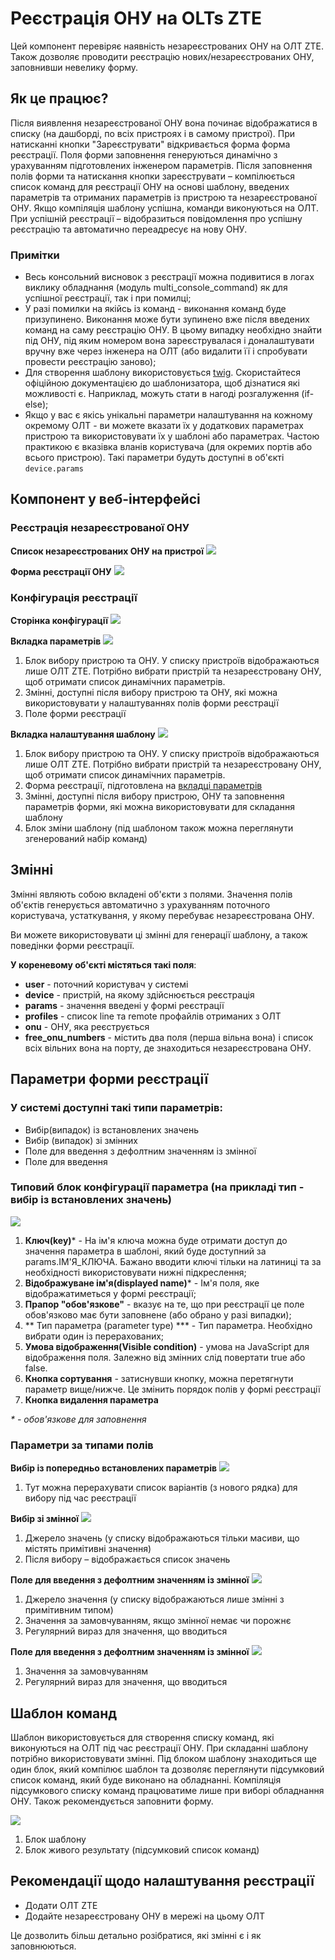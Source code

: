 # Реєстрація ОНУ на OLTs ZTE
Цей компонент перевіряє наявність незареєстрованих ОНУ на ОЛТ ZTE.
Також дозволяє проводити реєстрацію нових/незареєстрованих ОНУ, заповнивши невелику форму.

## Як це працює?
Після виявлення незареєстрованої ОНУ вона починає відображатися в списку (на дашборді, по всіх пристроях і в самому пристрої).
При натисканні кнопки "Зареєструвати" відкривається форма форма реєстрації.
Поля форми заповнення генеруються динамічно з урахуванням підготовлених інженером параметрів.
Після заповнення полів форми та натискання кнопки зареєструвати – компілюється список команд для реєстрації ОНУ на основі шаблону, введених параметрів та отриманих параметрів із пристрою та незареєстрованої ОНУ.
Якщо компіляція шаблону успішна, команди виконуються на ОЛТ.
При успішній реєстрації – відобразиться повідомлення про успішну реєстрацію та автоматично переадресує на нову ОНУ.

### Примітки

* Весь консольний висновок з реєстрації можна подивитися в логах виклику обладнання (модуль multi_console_command) як для успішної реєстрації, так і при помилці;
* У разі помилки на якійсь із команд - виконання команд буде призупинено.
Виконання може бути зупинено вже після введених команд на саму реєстрацію ОНУ.
В цьому випадку необхідно знайти під ОНУ, під яким номером вона зареєструвалася і доналаштувати вручну вже через інженера на ОЛТ (або видалити її і спробувати провести реєстрацію заново);
* Для створення шаблону використовується [twig](https://twig.symfony.com/). Скористайтеся офіційною документацією до шаблонизатора, щоб дізнатися які можливості є. Наприклад, можуть стати в нагоді розгалуження (if-else);
* Якщо у вас є якісь унікальні параметри налаштування на кожному окремому ОЛТ - ви можете вказати їх у додаткових параметрах пристрою та використовувати їх у шаблоні або параметрах. Частою практикою є вказівка вланів користувача (для окремих портів або всього пристрою). Такі параметри будуть доступні в об'єкті `device.params`


## Компонент у веб-інтерфейсі
### Реєстрація незареєстрованої ОНУ
**Список незареєстрованих ОНУ на пристрої**
![](../assets/zte_unreg_list.png)

**Форма реєстрації ОНУ**
![](../assets/zte_reg_form.png)<a id="reg_form"></a>

### Конфігурація реєстрації
**Сторінка конфігурації**
![](../assets/zte_reg_conf_global.png)

**Вкладка параметрів**<a id="config_params"></a>
![](../assets/zte_reg_form_params_block.png)

1. Блок вибору пристрою та ОНУ. У списку пристроїв відображаються лише ОЛТ ZTE. Потрібно вибрати пристрій та незареєстровану ОНУ, щоб отримати список динамічних параметрів.
2. Змінні, доступні після вибору пристрою та ОНУ, які можна використовувати у налаштуваннях полів форми реєстрації
3. Поле форми реєстрації

**Вкладка налаштування шаблону**<a id="config_template"></a>
![](../assets/zte_reg_conf_template.png)

1. Блок вибору пристрою та ОНУ. У списку пристроїв відображаються лише ОЛТ ZTE. Потрібно вибрати пристрій та незареєстровану ОНУ, щоб отримати список динамічних параметрів.
2. Форма реєстрації, підготовлена на [вкладці параметрів](#config_params)
3. Змінні, доступні після вибору пристрою, ОНУ та заповнення параметрів форми, які можна використовувати для складання шаблону
4. Блок зміни шаблону (під шаблоном також можна переглянути згенерований набір команд)

## Змінні
Змінні являють собою вкладені об'єкти з полями.
Значення полів об'єктів генерується автоматично з урахуванням поточного користувача, устаткування, у якому перебуває незареєстрована ОНУ.

Ви можете використовувати ці змінні для генерації шаблону, а також поведінки форми реєстрації.

**У кореневому об'єкті містяться такі поля**:

* **user** - поточний користувач у системі
* **device** - пристрій, на якому здійснюється реєстрація
* **params** - значення введені у формі реєстрації
* **profiles** - список line та remote профайлів отриманих з ОЛТ
* **onu** - ОНУ, яка реєструється
* **free_onu_numbers** - містить два поля (перша вільна вона) і список всіх вільних вона на порту, де знаходиться незареєстрована ОНУ.



## Параметри форми реєстрації
### У системі доступні такі типи параметрів:
* Вибір(випадок) із встановлених значень
* Вибір (випадок) зі змінних
* Поле для введення з дефолтним значенням із змінної
* Поле для введення


### Типовий блок конфігурації параметра (на прикладі тип - вибір із встановлених значень)
![](../assets/zte_param.png)

1. **Ключ(key)*** - На ім'я ключа можна буде отримати доступ до значення параметра в шаблоні, який буде доступний за params.ІМ'Я_КЛЮЧА. Бажано вводити ключі тільки на латиниці та за необхідності використовувати нижні підкреслення;
2. **Відображуване ім'я(displayed name)*** - Ім'я поля, яке відображатиметься у формі реєстрації;
3. **Прапор "обов'язкове"** - вказує на те, що при реєстрації це поле обов'язково має бути заповнене (або обрано у разі випадки);
4. ** Тип параметра (parameter type) *** - Тип параметра. Необхідно вибрати один із перерахованих;
5. **Умова відображення(Visible condition)** - умова на JavaScript для відображення поля. Залежно від змінних слід повертати true або false.
6. **Кнопка сортування** - затиснувши кнопку, можна перетягнути параметр вище/нижче. Це змінить порядок полів у формі реєстрації
7. **Кнопка видалення параметра**

_* - обов'язкове для заповнення_

### Параметри за типами полів
**Вибір із попередньо встановлених параметрів**
![](../assets/zte_param_choose_from_predefined.png)

1. Тут можна перерахувати список варіантів (з нового рядка) для вибору під час реєстрації

**Вибір зі змінної**
![](../assets/zte_param_choose_from_variable.png)

1. Джерело значень (у списку відображаються тільки масиви, що містять примітивні значення)
2. Після вибору – відображається список значень

**Поле для введення з дефолтним значенням із змінної**
![](../assets/zte_param_input_from_variable.png)

1. Джерело значення (у списку відображаються лише змінні з примітивним типом)
2. Значення за замовчуванням, якщо змінної немає чи порожнє
3. Регулярний вираз для значення, що вводиться


**Поле для введення з дефолтним значенням із змінної**
![](../assets/zte_param_input.png)

1. Значення за замовчуванням
2. Регулярний вираз для значення, що вводиться


## Шаблон команд
Шаблон використовується для створення списку команд, які виконуються на ОЛТ під час реєстрації ОНУ.
При складанні шаблону потрібно використовувати змінні.
Під блоком шаблону знаходиться ще один блок, який компілює шаблон та дозволяє переглянути підсумковий список команд, який буде виконано на обладнанні.
Компіляція підсумкового списку команд працюватиме лише при виборі обладнання ОНУ. Також рекомендується заповнити форму.

![](../assets/zte_template_with_live.png)

1. Блок шаблону
2. Блок живого результату (підсумковий список команд)

## Рекомендації щодо налаштування реєстрації
* Додати ОЛТ ZTE
* Додайте незареєстровану ОНУ в мережі на цьому ОЛТ

Це дозволить більш детально розібратися, які змінні є і як заповнюються.


